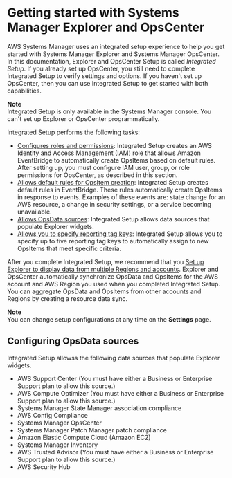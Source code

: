 # Getting started with Systems Manager Explorer and OpsCenter<a name="Explorer-setup"></a>

AWS Systems Manager uses an integrated setup experience to help you get started with Systems Manager Explorer and Systems Manager OpsCenter\. In this documentation, Explorer and OpsCenter Setup is called *Integrated Setup*\. If you already set up OpsCenter, you still need to complete Integrated Setup to verify settings and options\. If you haven't set up OpsCenter, then you can use Integrated Setup to get started with both capabilities\.

**Note**  
Integrated Setup is only available in the Systems Manager console\. You can't set up Explorer or OpsCenter programmatically\.

Integrated Setup performs the following tasks:
+ [Configures roles and permissions](Explorer-setup-permissions.md): Integrated Setup creates an AWS Identity and Access Management \(IAM\) role that allows Amazon EventBridge to automatically create OpsItems based on default rules\. After setting up, you must configure IAM user, group, or role permissions for OpsCenter, as described in this section\. 
+ [Allows default rules for OpsItem creation](Explorer-setup-default-rules.md): Integrated Setup creates default rules in EventBridge\. These rules automatically create OpsItems in response to events\. Examples of these events are: state change for an AWS resource, a change in security settings, or a service becoming unavailable\.
+ [Allows OpsData sources](#Explorer-setup-data-sources): Integrated Setup allows data sources that populate Explorer widgets\.
+ [Allows you to specify reporting tag keys](Explorer-setup-tag-keys.md): Integrated Setup allows you to specify up to five reporting tag keys to automatically assign to new OpsItems that meet specific criteria\. 

After you complete Integrated Setup, we recommend that you [Set up Explorer to display data from multiple Regions and accounts](Explorer-resource-data-sync.md)\. Explorer and OpsCenter automatically synchronize OpsData and OpsItems for the AWS account and AWS Region you used when you completed Integrated Setup\. You can aggregate OpsData and OpsItems from other accounts and Regions by creating a resource data sync\.

**Note**  
You can change setup configurations at any time on the **Settings** page\.

## Configuring OpsData sources<a name="Explorer-setup-data-sources"></a>

Integrated Setup allowss the following data sources that populate Explorer widgets\.
+ AWS Support Center \(You must have either a Business or Enterprise Support plan to allow this source\.\)
+ AWS Compute Optimizer \(You must have either a Business or Enterprise Support plan to allow this source\.\)
+ Systems Manager State Manager association compliance
+ AWS Config Compliance
+ Systems Manager OpsCenter
+ Systems Manager Patch Manager patch compliance
+ Amazon Elastic Compute Cloud \(Amazon EC2\)
+ Systems Manager Inventory
+ AWS Trusted Advisor \(You must have either a Business or Enterprise Support plan to allow this source\.\)
+ AWS Security Hub
